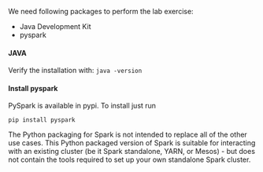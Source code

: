 We need following packages to perform the lab exercise: 
- Java Development Kit
- pyspark


#### JAVA
Verify the installation with: `java -version`



#### Install pyspark
PySpark is available in pypi. To install just run

`pip install pyspark`

The Python packaging for Spark is not intended to replace all of the other use cases. This Python packaged version of Spark is suitable for interacting with an existing cluster (be it Spark standalone, YARN, or Mesos) - but does not contain the tools required to set up your own standalone Spark cluster.